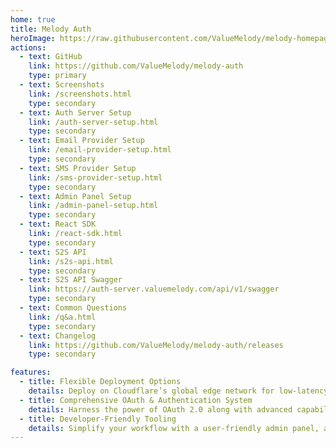 ```yaml
---
home: true
title: Melody Auth
heroImage: https://raw.githubusercontent.com/ValueMelody/melody-homepage/main/logo.jpg
actions:
  - text: GitHub
    link: https://github.com/ValueMelody/melody-auth
    type: primary
  - text: Screenshots
    link: /screenshots.html
    type: secondary
  - text: Auth Server Setup
    link: /auth-server-setup.html
    type: secondary
  - text: Email Provider Setup
    link: /email-provider-setup.html
    type: secondary
  - text: SMS Provider Setup
    link: /sms-provider-setup.html
    type: secondary
  - text: Admin Panel Setup
    link: /admin-panel-setup.html
    type: secondary
  - text: React SDK
    link: /react-sdk.html
    type: secondary
  - text: S2S API
    link: /s2s-api.html
    type: secondary
  - text: S2S API Swagger
    link: https://auth-server.valuemelody.com/api/v1/swagger
    type: secondary
  - text: Common Questions
    link: /q&a.html
    type: secondary
  - text: Changelog
    link: https://github.com/ValueMelody/melody-auth/releases
    type: secondary

features:
  - title: Flexible Deployment Options
    details: Deploy on Cloudflare’s global edge network for low-latency performance in minutes—or opt for a self-hosted Node.js setup with Redis and PostgreSQL for maximum control over your infrastructure.
  - title: Comprehensive OAuth & Authentication System
    details: Harness the power of OAuth 2.0 along with advanced capabilities such as multi-factor authentication, brute-force protection, role-based access control, and seamless user authorization flows.
  - title: Developer-Friendly Tooling
    details: Simplify your workflow with a user-friendly admin panel, a React SDK for effortless front-end integration, and a robust REST API for secure server-to-server communication.
---
```

